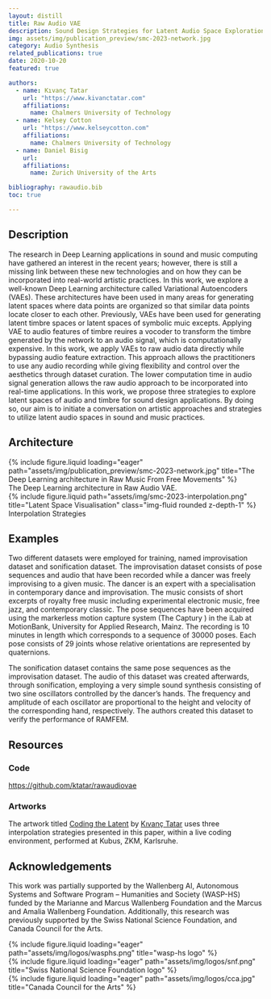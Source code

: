 ```yaml
---
layout: distill
title: Raw Audio VAE
description: Sound Design Strategies for Latent Audio Space Explorations Using Deep Learning Architectures
img: assets/img/publication_preview/smc-2023-network.jpg
category: Audio Synthesis
related_publications: true
date: 2020-10-20
featured: true

authors:
  - name: Kıvanç Tatar
    url: "https://www.kivanctatar.com"
    affiliations:
      name: Chalmers University of Technology
  - name: Kelsey Cotton
    url: "https://www.kelseycotton.com"
    affiliations: 
      name: Chalmers University of Technology
  - name: Daniel Bisig
    url: 
    affiliations: 
      name: Zurich University of the Arts

bibliography: rawaudio.bib
toc: true

---
```

## Description
The research in Deep Learning applications in sound and music computing have gathered an interest in the recent years; however, there is still a missing link between these new technologies and on how they can be incorporated into real-world artistic practices. In this work, we explore a well-known Deep Learning architecture called Variational Autoencoders (VAEs). These architectures have been used in many areas for generating latent spaces where data points are organized so that similar data points locate closer to each other. Previously, VAEs have been used for generating latent timbre spaces or latent spaces of symbolic muic excepts. Applying VAE to audio features of timbre reuires a vocoder to transform the timbre generated by the network to an audio signal, which is computationally expensive. In this work<d-cite key="tatar_sound_2023"></d-cite>, we apply VAEs to raw audio data directly while bypassing audio feature extraction. This approach allows the practitioners to use any audio recording while giving flexibility and control over the aesthetics through dataset curation. The lower computation time in audio signal generation allows the raw audio approach to be incorporated into real-time applications. In this work, we propose three strategies to explore latent spaces of audio and timbre for sound design applications. By doing so, our aim is to initiate a conversation on artistic approaches and strategies to utilize latent audio spaces in sound and music practices.
## Architecture

<div>
    {% include figure.liquid loading="eager" path="assets/img/publication_preview/smc-2023-network.jpg" title="The Deep Learning architecture in Raw Music From Free Movements" %}
</div>
<div class="caption">
    The Deep Learning architecture in Raw Audio VAE.
</div>

<div class="fake-img l-page-outset">
    {% include figure.liquid path="assets/img/smc-2023-interpolation.png" title="Latent Space Visualisation" class="img-fluid rounded z-depth-1" %}
</div>
<div class="caption">
   Interpolation Strategies
</div>

## Examples

Two different datasets were employed for training, named improvisation dataset and sonification dataset. The improvisation dataset consists of pose sequences and audio that have been recorded while a dancer was freely improvising to a given music. The dancer is an expert with a specialisation in contemporary dance and improvisation. The music consists of short excerpts of royalty free music including experimental electronic music, free jazz, and contemporary classic. The pose sequences have been acquired using the markerless motion capture system (The Captury ) in the iLab at MotionBank, University for Applied Research, Mainz. The recording is 10 minutes in length which corresponds to a sequence of 30000 poses. Each pose consists of 29 joints whose relative orientations are represented by quaternions.

The sonification dataset contains the same pose sequences as the improvisation dataset. The audio of this dataset was created afterwards, through sonification, employing a very simple sound synthesis consisting of two sine oscillators controlled by the dancer’s hands. The frequency and amplitude of each oscillator are proportional to the height and velocity of the corresponding hand, respectively. The authors created this dataset to verify the performance of RAMFEM.

## Resources

### Code
<i class="fa-brands fa-github"></i> <a>https://github.com/ktatar/rawaudiovae</a>

### Artworks

The artwork titled [Coding the Latent](https://kivanctatar.com/Coding-the-Latent)  by [Kıvanç Tatar](https://kivanctatar.com/) uses three interpolation strategies presented in this paper, within a live coding environment, performed at Kubus, ZKM, Karlsruhe.

## Acknowledgements


This work was partially supported by the Wallenberg AI, Autonomous Systems and Software Program – Humanities and Society (WASP-HS) funded by the Marianne and Marcus Wallenberg Foundation and the Marcus and Amalia Wallenberg Foundation. Additionally, this research was previously supported by the Swiss National Science Foundation, and Canada Council for the Arts.

<div>
  <div class="row">
      <div class="col-sm mt-3 mt-md-0">
          {% include figure.liquid loading="eager" path="assets/img/logos/wasphs.png" title="wasp-hs logo" %}
      </div>
      <div class="col-sm mt-3 mt-md-0">
          {% include figure.liquid loading="eager" path="assets/img/logos/snf.png" title="Swiss National Science Foundation logo" %}
      </div>
      <div class="col-sm mt-3 mt-md-0">
          {% include figure.liquid loading="eager" path="assets/img/logos/cca.jpg" title="Canada Council for the Arts" %}
      </div>
  </div>
</div>